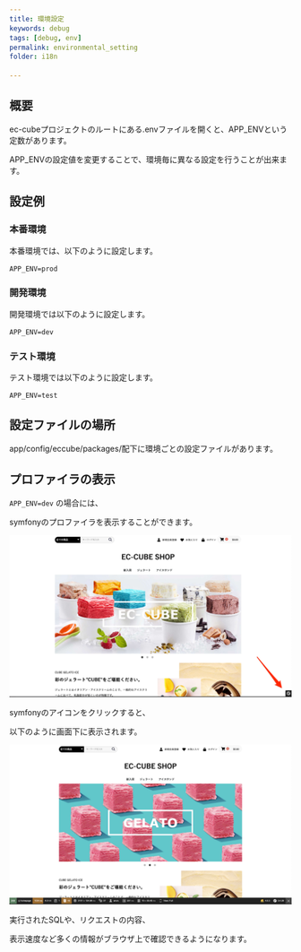 ```yaml
---
title: 環境設定
keywords: debug
tags: [debug, env]
permalink: environmental_setting
folder: i18n

---
```



## 概要

ec-cubeプロジェクトのルートにある.envファイルを開くと、APP_ENVという定数があります。

APP_ENVの設定値を変更することで、環境毎に異なる設定を行うことが出来ます。


## 設定例


### 本番環境

本番環境では、以下のように設定します。

```
APP_ENV=prod
```


### 開発環境

開発環境では以下のように設定します。


```
APP_ENV=dev
```


### テスト環境

テスト環境では以下のように設定します。

```
APP_ENV=test
```


## 設定ファイルの場所

app/config/eccube/packages/配下に環境ごとの設定ファイルがあります。


## プロファイラの表示

`APP_ENV=dev` の場合には、


symfonyのプロファイラを表示することができます。

![デバッグツールバーの位置](/images/environmental_setting/debug_toolbar1.png)

symfonyのアイコンをクリックすると、

以下のように画面下に表示されます。

![デバッグツールバーを開いた状態](/images/environmental_setting/debug_toolbar2.png)


実行されたSQLや、リクエストの内容、

表示速度など多くの情報がブラウザ上で確認できるようになります。
